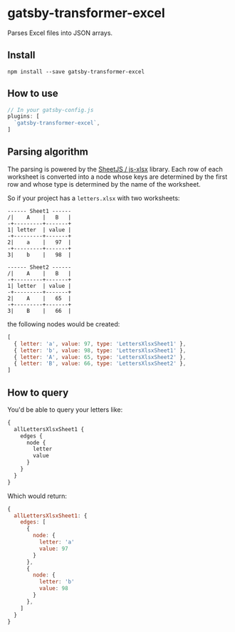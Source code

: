 # gatsby-transformer-excel

Parses Excel files into JSON arrays.

## Install

`npm install --save gatsby-transformer-excel`

## How to use

```javascript
// In your gatsby-config.js
plugins: [
  `gatsby-transformer-excel`,
]
```

## Parsing algorithm

The parsing is powered by the [SheetJS / js-xlsx](https://git.io/xlsx) library. Each row of each worksheet is converted into a node whose keys are determined by the first row and whose type is determined by the name of the worksheet.

So if your project has a `letters.xlsx` with two worksheets:

    ------ Sheet1 ------
    /|    A    |   B   |
    -+---------+-------+
    1| letter  | value |
    -+---------+-------+
    2|    a    |   97  |
    -+---------+-------+
    3|    b    |   98  |
    
    ------ Sheet2 ------
    /|    A    |   B   |
    -+---------+-------+
    1| letter  | value |
    -+---------+-------+
    2|    A    |   65  |
    -+---------+-------+
    3|    B    |   66  |
    

the following nodes would be created:

```javascript
[
  { letter: 'a', value: 97, type: 'LettersXlsxSheet1' },
  { letter: 'b', value: 98, type: 'LettersXlsxSheet1' },
  { letter: 'A', value: 65, type: 'LettersXlsxSheet2' },
  { letter: 'B', value: 66, type: 'LettersXlsxSheet2' },
]
```

## How to query

You'd be able to query your letters like:

```graphql
{
  allLettersXlsxSheet1 {
    edges {
      node {
        letter
        value
      }
    }
  }
}
```

Which would return:

```javascript
{
  allLettersXlsxSheet1: {
    edges: [
      {
        node: {
          letter: 'a'
          value: 97
        }
      },
      {
        node: {
          letter: 'b'
          value: 98
        }
      },
    ]
  }
}
```